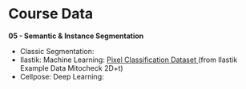 # <i class="fa-solid fa-folder"></i> Course Data

<strong> 05 - <i class="fa-solid fa-disease"></i> Semantic & Instance Segmentation</strong>

- Classic Segmentation:
- Ilastik: Machine Learning: <a href="../_static/data/05_segmentation_ilastik.zip" download> <i class="fas fa-download"></i> Pixel Classification Dataset <a> (from Ilastik Example Data Mitocheck 2D+t)
- Cellpose: Deep Learning:
